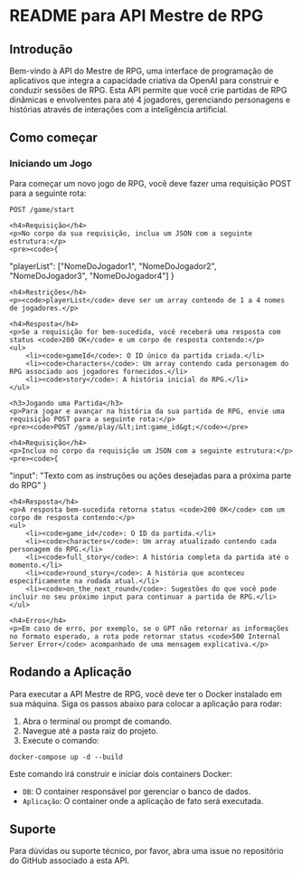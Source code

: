 <h1>README para API Mestre de RPG</h1>

<section>
    <h2>Introdução</h2>
    <p>Bem-vindo à API do Mestre de RPG, uma interface de programação de aplicativos que integra a capacidade criativa da OpenAI para construir e conduzir sessões de RPG. Esta API permite que você crie partidas de RPG dinâmicas e envolventes para até 4 jogadores, gerenciando personagens e histórias através de interações com a inteligência artificial.</p>
</section>

<section>
    <h2>Como começar</h2>
    <h3>Iniciando um Jogo</h3>
    <p>Para começar um novo jogo de RPG, você deve fazer uma requisição POST para a seguinte rota:</p>
    <pre><code>POST /game/start</code></pre>
    
    <h4>Requisição</h4>
    <p>No corpo da sua requisição, inclua um JSON com a seguinte estrutura:</p>
    <pre><code>{
  "playerList": ["NomeDoJogador1", "NomeDoJogador2", "NomeDoJogador3", "NomeDoJogador4"]
}</code></pre>
    
    <h4>Restrições</h4>
    <p><code>playerList</code> deve ser um array contendo de 1 a 4 nomes de jogadores.</p>
    
    <h4>Resposta</h4>
    <p>Se a requisição for bem-sucedida, você receberá uma resposta com status <code>200 OK</code> e um corpo de resposta contendo:</p>
    <ul>
        <li><code>gameId</code>: O ID único da partida criada.</li>
        <li><code>characters</code>: Um array contendo cada personagem do RPG associado aos jogadores fornecidos.</li>
        <li><code>story</code>: A história inicial do RPG.</li>
    </ul>

    <h3>Jogando uma Partida</h3>
    <p>Para jogar e avançar na história da sua partida de RPG, envie uma requisição POST para a seguinte rota:</p>
    <pre><code>POST /game/play/&lt;int:game_id&gt;</code></pre>
    
    <h4>Requisição</h4>
    <p>Inclua no corpo da requisição um JSON com a seguinte estrutura:</p>
    <pre><code>{
  "input": "Texto com as instruções ou ações desejadas para a próxima parte do RPG"
}</code></pre>
    
    <h4>Resposta</h4>
    <p>A resposta bem-sucedida retorna status <code>200 OK</code> com um corpo de resposta contendo:</p>
    <ul>
        <li><code>game_id</code>: O ID da partida.</li>
        <li><code>characters</code>: Um array atualizado contendo cada personagem do RPG.</li>
        <li><code>full_story</code>: A história completa da partida até o momento.</li>
        <li><code>round_story</code>: A história que aconteceu especificamente na rodada atual.</li>
        <li><code>on_the_next_round</code>: Sugestões do que você pode incluir no seu próximo input para continuar a partida de RPG.</li>
    </ul>

    <h4>Erros</h4>
    <p>Em caso de erro, por exemplo, se o GPT não retornar as informações no formato esperado, a rota pode retornar status <code>500 Internal Server Error</code> acompanhado de uma mensagem explicativa.</p>
</section>

<section>
    <h2>Rodando a Aplicação</h2>
    <p>Para executar a API Mestre de RPG, você deve ter o Docker instalado em sua máquina. Siga os passos abaixo para colocar a aplicação para rodar:</p>
    <ol>
        <li>Abra o terminal ou prompt de comando.</li>
        <li>Navegue até a pasta raiz do projeto.</li>
        <li>Execute o comando:</li>
    </ol>
    <pre><code>docker-compose up -d --build</code></pre>
    <p>Este comando irá construir e iniciar dois containers Docker:</p>
    <ul>
        <li><code>DB</code>: O container responsável por gerenciar o banco de dados.</li>
        <li><code>Aplicação</code>: O container onde a aplicação de fato será executada.</li>
    </ul>
</section>

<section>
    <h2>Suporte</h2>
    <p>Para dúvidas ou suporte técnico, por favor, abra uma issue no repositório do GitHub associado a esta API.</p>
</section>